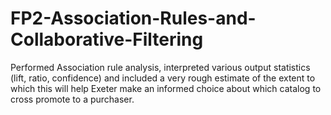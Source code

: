 # FP2-Association-Rules-and-Collaborative-Filtering

Performed Association rule analysis, interpreted various output statistics (lift, ratio, confidence) and included a very rough estimate of the extent to which this will help Exeter make an informed choice about which catalog to cross promote to a purchaser.
